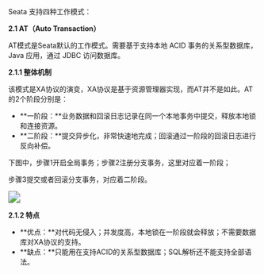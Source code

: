 Seata 支持四种工作模式：

**2.1 AT（Auto Transaction）**

AT模式是Seata默认的工作模式。需要基于支持本地 ACID 事务的关系型数据库，Java 应用，通过 JDBC 访问数据库。

**2.1.1 整体机制**

该模式是XA协议的演变，XA协议是基于资源管理器实现，而AT并不是如此。AT的2个阶段分别是：

- **一阶段：**业务数据和回滚日志记录在同一个本地事务中提交，释放本地锁和连接资源。
- **二阶段：**提交异步化，非常快速地完成；回滚通过一阶段的回滚日志进行反向补偿。



下图中，步骤1开启全局事务；步骤2注册分支事务，这里对应着一阶段；

步骤3提交或者回滚分支事务，对应着二阶段。

<img src="https://youpaiyun.zongqilive.cn/image/20210124104341.png" style="zoom:150%;" />



**2.1.2 特点**

- **优点：**对代码无侵入；并发度高，本地锁在一阶段就会释放；不需要数据库对XA协议的支持。
- **缺点：**只能用在支持ACID的关系型数据库；SQL解析还不能支持全部语法。











